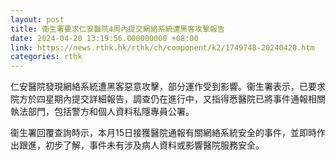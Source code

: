 ```yaml
---
layout: post
title: 衞生署要求仁安醫院4周內提交網絡系統遭黑客攻擊報告
date: 2024-04-20 13:19:56.000000000 +08:00
link: https://news.rthk.hk/rthk/ch/component/k2/1749748-20240420.htm
categories: rthk
---
```


仁安醫院發現網絡系統遭黑客惡意攻擊，部分運作受到影響。衞生署表示，已要求院方於四星期內提交詳細報告，調查仍在進行中，又指得悉醫院已將事件通報相關執法部門，包括警方和個人資料私隱專員公署。

衞生署回覆查詢時示，本月15日接獲醫院通報有關網絡系統安全的事件，並即時作出跟進，初步了解，事件未有涉及病人資料或影響醫院服務安全。
